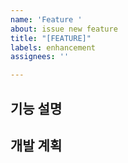 ```yaml
---
name: 'Feature '
about: issue new feature
title: "[FEATURE]"
labels: enhancement
assignees: ''

---
```


## 기능 설명



## 개발 계획
